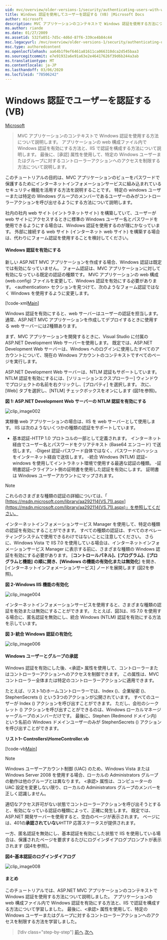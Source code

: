 ```yaml
---
uid: mvc/overview/older-versions-1/security/authenticating-users-with-windows-authentication-vb
title: Windows 認証を使用してユーザーを認証する (VB) |Microsoft Docs
author: microsoft
description: MVC アプリケーションのコンテキストで Windows 認証を使用する方法について説明します。 アプリケーションの web co で Windows 認証を有効にする方法について説明します。
ms.author: riande
ms.date: 01/27/2009
ms.assetid: 532fa051-7d5c-4d6d-87f6-339ce4b84c44
msc.legacyurl: /mvc/overview/older-versions-1/security/authenticating-users-with-windows-authentication-vb
msc.type: authoredcontent
ms.openlocfilehash: aa64b1f9ef6461a81611ca066310dca2d545baa3
ms.sourcegitcommit: e7e91932a6e91a63e2e46417626f39d6b244a3ab
ms.translationtype: MT
ms.contentlocale: ja-JP
ms.lasthandoff: 03/06/2020
ms.locfileid: "78506242"
---
```

# <a name="authenticating-users-with-windows-authentication-vb"></a>Windows 認証でユーザーを認証する (VB)

[Microsoft](https://github.com/microsoft)

> MVC アプリケーションのコンテキストで Windows 認証を使用する方法について説明します。 アプリケーションの web 構成ファイル内で Windows 認証を有効にする方法と、IIS で認証を構成する方法について説明します。 最後に、[承認] 属性を使用して、特定の Windows ユーザーまたはグループに対するコントローラーアクションへのアクセスを制限する方法について説明します。

このチュートリアルの目的は、MVC アプリケーションのビューをパスワードで保護するためにインターネットインフォメーションサービスに組み込まれているセキュリティ機能を活用する方法を説明することです。 特定の windows ユーザーまたは特定の Windows グループのメンバーであるユーザーのみがコントローラーアクションを呼び出せるようにする方法について説明します。

社内の社内 web サイト (イントラネットサイト) を構築していて、ユーザーが web サイトにアクセスするときに標準の Windows ユーザー名とパスワードを使用できるようにする場合は、Windows 認証を使用するのが理にかなっています。 外部に接続する web サイト (インターネット web サイト) を構築する場合は、代わりにフォーム認証を使用することを検討してください。

#### <a name="enabling-windows-authentication"></a>Windows 認証を有効にする

新しい ASP.NET MVC アプリケーションを作成する場合、Windows 認証は既定では有効になっていません。 フォーム認証は、MVC アプリケーションに対して有効になっている既定の認証の種類です。 MVC アプリケーションの web 構成 (web.config) ファイルを変更して、Windows 認証を有効にする必要があります。 &lt;authentication&gt; セクションを見つけて、次のようなフォーム認証ではなく Windows を使用するように変更します。

[!code-xml[Main](authenticating-users-with-windows-authentication-vb/samples/sample1.xml)]

Windows 認証を有効にすると、web サーバーはユーザーの認証を担当します。 通常、ASP.NET MVC アプリケーションを作成してデプロイするときに使用する web サーバーには2種類あります。

まず、MVC アプリケーションを開発するときに、Visual Studio に付属の ASP.NET Development Web サーバーを使用します。 既定では、ASP.NET Development Web サーバーは、Windows へのログインに使用したすべてのアカウントについて、現在の Windows アカウントのコンテキストですべてのページを実行します。

ASP.NET Development Web サーバーは、NTLM 認証もサポートしています。 NTLM 認証を有効にするには、[ソリューションエクスプローラー] ウィンドウでプロジェクトの名前を右クリックし、[プロパティ] を選択します。 次に、[Web] タブを選択し、[NTLM] チェックボックスをオンにします (図1を参照)。

**図 1: ASP.NET Development Web サーバーの NTLM 認証を有効にする**

![clip_image002](authenticating-users-with-windows-authentication-vb/_static/image1.jpg)

実稼働 web アプリケーションの場合は、IIS を web サーバーとして使用します。 IIS は次のようないくつかの種類の認証をサポートしています。

- 基本認証-HTTP 1.0 プロトコルの一部として定義されます。 インターネット経由でユーザー名とパスワードをクリアテキスト (Base64 エンコード) で送信します。 -Digest 認証–パスワード自体ではなく、パスワードのハッシュをインターネット経由で送信します。 -統合 Windows (NTLM) 認証– windows を使用してイントラネット環境で使用する最適な認証の種類。 -証明書認証–クライアント側の証明書を使用した認証を有効にします。 証明書は Windows ユーザーアカウントにマップされます。

> [!NOTE] 
> 
> これらのさまざまな種類の認証の詳細については、「 [https://msdn.microsoft.com/library/aa292114(VS.71).aspx](https://msdn.microsoft.com/library/aa292114(VS.71).aspx)」を参照してください。

インターネットインフォメーションサービス Manager を使用して、特定の種類の認証を有効にすることができます。 すべての種類の認証は、すべてのオペレーティングシステムで使用できるわけではないことに注意してください。 さらに、Windows Vista で IIS 7.0 を使用している場合は、インターネットインフォメーションサービス Manager に表示する前に、さまざまな種類の Windows 認証を有効にする必要があります。 [**コントロールパネル]、[プログラム]、[プログラムと機能] の順に開き、[Windows の機能の有効化または無効化**] を開き、[インターネットインフォメーションサービス] ノードを展開します (図2を参照)。

**図 2-Windows IIS 機能の有効化**

![clip_image004](authenticating-users-with-windows-authentication-vb/_static/image2.jpg)

インターネットインフォメーションサービスを使用すると、さまざまな種類の認証を有効または無効にすることができます。 たとえば、図3は、IIS 7.0 を使用する場合に、匿名認証を無効にし、統合 Windows (NTLM) 認証を有効にする方法を示しています。

**図 3-統合 Windows 認証の有効化**

![clip_image006](authenticating-users-with-windows-authentication-vb/_static/image3.jpg)

#### <a name="authorizing-windows-users-and-groups"></a>Windows ユーザーとグループの承認

Windows 認証を有効にした後、&lt;承認&gt; 属性を使用して、コントローラーまたはコントローラーアクションへのアクセスを制御できます。 この属性は、MVC コントローラー全体または特定のコントローラーアクションに適用できます。

たとえば、リスト1のホームコントローラーでは、Index ()、企業秘密 ()、StephenSecrets () という3つのアクションが公開されています。 すべてのユーザーが Index () アクションを呼び出すことができます。 ただし、会社のシークレット () アクションを呼び出すことができるのは、Windows ローカルマネージャーグループのメンバーだけです。 最後に、Stephen (Redmond ドメイン内) という名前の Windows ドメインユーザーのみが StephenSecrets () アクションを呼び出すことができます。

**リスト1– Controllers\HomeController.vb**

[!code-vb[Main](authenticating-users-with-windows-authentication-vb/samples/sample2.vb)]

> [!NOTE]
> Windows ユーザーアカウント制御 (UAC) のため、Windows Vista または Windows Server 2008 を使用する場合、ローカルの Administrators グループの動作は他のグループとは異なります。 &lt;承認&gt; 属性は、コンピューターの UAC 設定を変更しない限り、ローカルの Administrators グループのメンバーを正しく認識しません。

適切なアクセス許可がない状態でコントローラーアクションを呼び出そうとすると、有効になっている認証の種類によって、正確に発生します。 既定では、ASP.NET 開発サーバーを使用すると、空白のページが表示されます。 ページには、401の**承認されていない**HTTP 応答ステータスが提供されます。

一方、匿名認証を無効にし、基本認証を有効にした状態で IIS を使用している場合は、保護されたページを要求するたびにログインダイアログプロンプトが表示されます (図4を参照)。

**図4–基本認証のログインダイアログ**

![clip_image008](authenticating-users-with-windows-authentication-vb/_static/image4.jpg)

#### <a name="summary"></a>まとめ

このチュートリアルでは、ASP.NET MVC アプリケーションのコンテキストで Windows 認証を使用する方法について説明しました。 アプリケーションの web 構成ファイル内で Windows 認証を有効にする方法と、IIS で認証を構成する方法について学習しました。 最後に、&lt;承認&gt; 属性を使用して、特定の Windows ユーザーまたはグループに対するコントローラーアクションへのアクセスを制限する方法を学習しました。

> [!div class="step-by-step"]
> [前へ](authenticating-users-with-forms-authentication-vb.md)
> [次へ](preventing-javascript-injection-attacks-vb.md)
